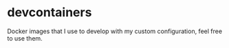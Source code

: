 # devcontainers
Docker images that I use to develop with my custom configuration, feel free to use them. 

